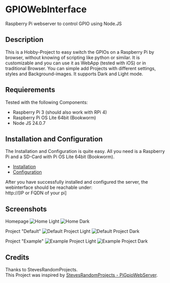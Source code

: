 # GPIOWebInterface
Raspberry Pi webserver to control GPIO using Node.JS

## Description
This is a Hobby-Project to easy switch the GPIOs on a Raspberry Pi by browser, without knowing of scripting like python or similar. It is customizable and you can use it as WebApp (tested with iOS) or in traditional Browser. You can simple add Projects with different settings, styles and Background-images. It supports Dark and Light mode.

## Requierements
Tested with the following Components:
- Raspberry Pi 3 (should also work with RPi 4)
- Raspberry Pi OS Lite 64bit (Bookworm)
- Node JS 24.0.7

## Installation and Configuration
The Installation and Configuration is quite easy. All you need is a Raspberry Pi and a SD-Card with Pi OS Lite 64bit (Bookworm).
- <a href="DOCS/install.md">Installation</a>
- <a href="DOCS/config.md">Configuration</a>

After you have successfully installed and configured the server, the webinterface should be reachable under:<br>
http://[IP or FQDN of your pi]

## Screenshots
Homepage
![Home Light](DOCS/home_light.png) ![Home Dark](DOCS/home_dark.png)

Project "Default"
![Default Project Light](DOCS/default_light.png) ![Default Project Dark](DOCS/default_dark.png)

Project "Example"
![Example Project Light](DOCS/example_light.png) ![Example Project Dark](DOCS/example_dark.png)


## Credits
Thanks to StevesRandomProjects.<br>This Project was inspired by <a href="https://github.com/StevesRandomProjects/PiGpioWebServer" target="_blank">StevesRandomProjects - PiGpioWebServer</a>.

